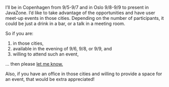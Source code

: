 I’ll be in Copenhagen from 9/5-9/7 and in Oslo 9/8-9/9 to present in JavaZone. I’d like to take advantage of the opportunities and have user meet-up events in those cities. Depending on the number of participants, it could be just a drink in a bar, or a talk in a meeting room.

So if you are:

1.  in those cities,
2.  available in the evening of 9/6, 9/8, or 9/9, and
3.  willing to attend such an event,

… then please [let me know.](mailto:kohsuke@infradna.com)

Also, if you have an office in those cities and willing to provide a space for an event, that would be extra appreciated!
